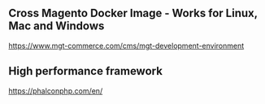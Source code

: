 ## Cross Magento Docker Image - Works for Linux, Mac and Windows
https://www.mgt-commerce.com/cms/mgt-development-environment

## High performance framework
https://phalconphp.com/en/
